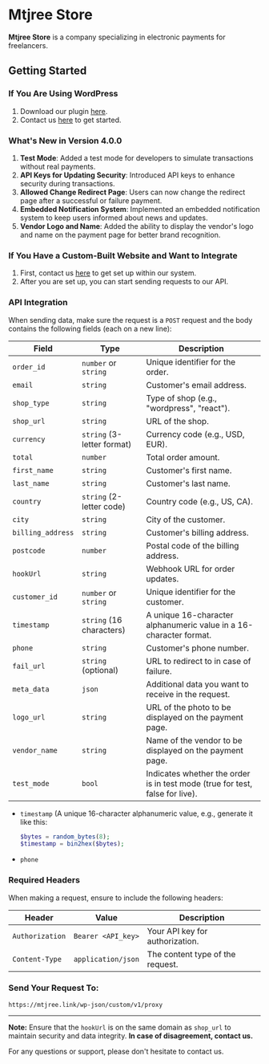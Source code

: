 # Mtjree Store

**Mtjree Store** is a company specializing in electronic payments for freelancers.

## Getting Started

### If You Are Using WordPress

1. Download our plugin [here](https://github.com/rasheedammar/Mtjree/blob/main/mtjree_store.zip).
2. Contact us [here](#) to get started.

### What's New in Version 4.0.0

1. **Test Mode**: Added a test mode for developers to simulate transactions without real payments.
2. **API Keys for Updating Security**: Introduced API keys to enhance security during transactions.
3. **Allowed Change Redirect Page**: Users can now change the redirect page after a successful or failure payment.
4. **Embedded Notification System**: Implemented an embedded notification system to keep users informed about news and updates.
5. **Vendor Logo and Name**: Added the ability to display the vendor's logo and name on the payment page for better brand recognition.

### If You Have a Custom-Built Website and Want to Integrate

1. First, contact us [here](#) to get set up within our system.
2. After you are set up, you can start sending requests to our API.

### API Integration

When sending data, make sure the request is a `POST` request and the body contains the following fields (each on a new line):

| Field            | Type                        | Description                                    |
|------------------|-----------------------------|------------------------------------------------|
| `order_id`       | `number` or `string`        | Unique identifier for the order.               |
| `email`          | `string`                    | Customer's email address.                      |
| `shop_type`      | `string`                    | Type of shop (e.g., "wordpress", "react").       |
| `shop_url`       | `string`                    | URL of the shop.                               |
| `currency`       | `string` (3-letter format)  | Currency code (e.g., USD, EUR).                |
| `total`          | `number`                    | Total order amount.                            |
| `first_name`     | `string`                    | Customer's first name.                         |
| `last_name`      | `string`                    | Customer's last name.                          |
| `country`        | `string` (2-letter code)    | Country code (e.g., US, CA).                   |
| `city`           | `string`                    | City of the customer.                          |
| `billing_address`| `string`                    | Customer's billing address.                    |
| `postcode`       | `number`                    | Postal code of the billing address.            |
| `hookUrl`        | `string`                    | Webhook URL for order updates.                 |
| `customer_id`    | `number` or `string`        | Unique identifier for the customer.            |
| `timestamp`      | `string` (16 characters)    | A unique 16-character alphanumeric value in a 16-character format.      |
| `phone`          | `string`                    | Customer's phone number.                       |
| `fail_url`       | `string` (optional)         | URL to redirect to in case of failure.         |
| `meta_data`      | `json`                      | Additional data you want to receive in the request. |
| `logo_url`       | `string`                    | URL of the photo to be displayed on the payment page. |
| `vendor_name`    | `string`                    | Name of the vendor to be displayed on the payment page. |
| `test_mode`    | `bool`                    | Indicates whether the order is in test mode (true for test, false for live).|

- `timestamp` (A unique 16-character alphanumeric value, e.g., generate it like this:
    ```php
    $bytes = random_bytes(8);
    $timestamp = bin2hex($bytes);
    ```
- `phone`
### Required Headers

When making a request, ensure to include the following headers:

| Header            | Value                        | Description                                    |
|-------------------|------------------------------|------------------------------------------------|
| `Authorization`   | `Bearer <API_key>`           | Your API key for authorization.                |
| `Content-Type`    | `application/json`           | The content type of the request.               |

### Send Your Request To:

`https://mtjree.link/wp-json/custom/v1/proxy`

---

**Note:** Ensure that the `hookUrl` is on the same domain as `shop_url` to maintain security and data integrity.
**In case of disagreement, contact us.**

For any questions or support, please don't hesitate to contact us.
